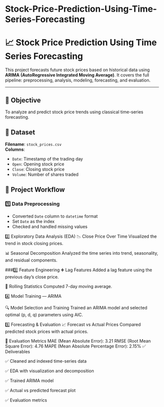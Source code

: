 # Stock-Price-Prediction-Using-Time-Series-Forecasting
# 📈 Stock Price Prediction Using Time Series Forecasting

This project forecasts future stock prices based on historical data using **ARIMA (AutoRegressive Integrated Moving Average)**. It covers the full pipeline: preprocessing, analysis, modeling, forecasting, and evaluation.

---

## 🧠 Objective  
To analyze and predict stock price trends using classical time-series forecasting.


## 📁 Dataset

**Filename**: `stock_prices.csv`  
**Columns**:
- `Date`: Timestamp of the trading day  
- `Open`: Opening stock price  
- `Close`: Closing stock price  
- `Volume`: Number of shares traded 
## 🔄 Project Workflow

### 1️⃣ Data Preprocessing
- Converted `Date` column to `datetime` format  
- Set `Date` as the index  
- Checked and handled missing values
  
 2️⃣ Exploratory Data Analysis (EDA)
📉 Close Price Over Time
Visualized the trend in stock closing prices.

📊 Seasonal Decomposition
Analyzed the time series into trend, seasonality, and residual components.

###3️⃣ Feature Engineering
➕ Lag Features
Added a lag feature using the previous day’s close price.

🔁 Rolling Statistics
Computed 7-day moving average.

4️⃣ Model Training — ARIMA

🔍 Model Selection and Training
Trained an ARIMA model and selected optimal (p, d, q) parameters using AIC.


5️⃣ Forecasting & Evaluation
📈 Forecast vs Actual Prices
Compared predicted stock prices with actual prices.

📏 Evaluation Metrics
MAE (Mean Absolute Error): 3.21
RMSE (Root Mean Square Error): 4.76
MAPE (Mean Absolute Percentage Error): 2.15%
✅ Deliverables

✅ Cleaned and indexed time-series data

✅ EDA with visualization and decomposition

✅ Trained ARIMA model

✅ Actual vs predicted forecast plot

✅ Evaluation metrics

